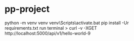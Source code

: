 # pp-project
python -m venv venv 
venv\Scripts\activate.bat
pip install -Ur requirements.txt
run
terminal > curl -v -XGET http://localhost:5000/api/v1/hello-world-9
